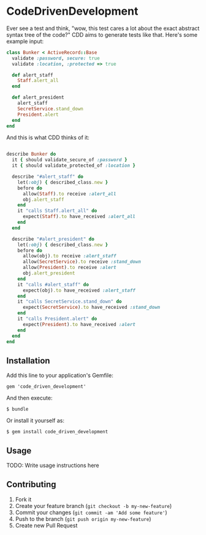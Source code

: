# CodeDrivenDevelopment

Ever see a test and think, "wow, this test cares a lot about the exact abstract
syntax tree of the code?"  CDD aims to generate tests like that.  Here's some example input:

``` ruby
class Bunker < ActiveRecord::Base
  validate :password, secure: true
  validate :location, :protected => true

  def alert_staff
    Staff.alert_all
  end

  def alert_president
    alert_staff
    SecretService.stand_down
    President.alert
  end
end
```

And this is what CDD thinks of it:

``` ruby

describe Bunker do
  it { should validate_secure_of :password }
  it { should validate_protected_of :location }

  describe "#alert_staff" do
    let(:obj) { described_class.new }
    before do
      allow(Staff).to receive :alert_all
      obj.alert_staff
    end
    it "calls Staff.alert_all" do
      expect(Staff).to have_received :alert_all
    end
  end

  describe "#alert_president" do
    let(:obj) { described_class.new }
    before do
      allow(obj).to receive :alert_staff
      allow(SecretService).to receive :stand_down
      allow(President).to receive :alert
      obj.alert_president
    end
    it "calls #alert_staff" do
      expect(obj).to have_received :alert_staff
    end
    it "calls SecretService.stand_down" do
      expect(SecretService).to have_received :stand_down
    end
    it "calls President.alert" do
      expect(President).to have_received :alert
    end
  end
end
```

## Installation

Add this line to your application's Gemfile:

    gem 'code_driven_development'

And then execute:

    $ bundle

Or install it yourself as:

    $ gem install code_driven_development

## Usage

TODO: Write usage instructions here

## Contributing

1. Fork it
2. Create your feature branch (`git checkout -b my-new-feature`)
3. Commit your changes (`git commit -am 'Add some feature'`)
4. Push to the branch (`git push origin my-new-feature`)
5. Create new Pull Request
